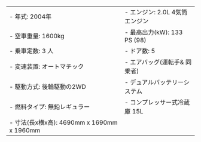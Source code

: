 | | |
| --- | --- |
| - 年式: 2004年 | - エンジン: 2.0L 4気筒エンジン |
| - 空車重量: 1600kg | - 最高出力(kW): 133 PS (98) |
| - 乗車定数: 3 人 | - ドア数: 5 |
| - 変速装置: オートマチック | - エアバッグ(運転手& 同乗者) |
| - 駆動方式: 後輪駆動の2WD | - デュアルバッテリーシステム |
| - 燃料タイプ: 無鉛レギュラー | - コンプレッサー式冷蔵庫 15L |
| - 寸法(長x横x高): 4690mm x 1690mm x 1960mm |